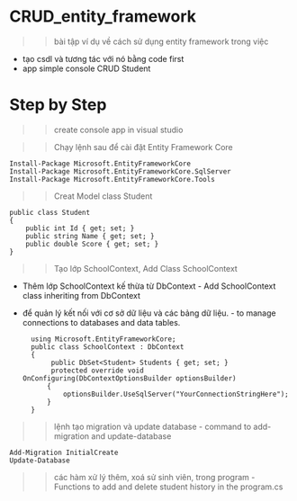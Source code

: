 ﻿# CRUD_entity_framework
>> bài tập ví dụ về cách sử dụng entity framework trong việc
- tạo csdl và tương tác với nó bằng code first
- app simple console CRUD Student



# Step by Step

>> create console app in visual studio 

>> Chạy lệnh sau để cài đặt Entity Framework Core 

	Install-Package Microsoft.EntityFrameworkCore
	Install-Package Microsoft.EntityFrameworkCore.SqlServer
	Install-Package Microsoft.EntityFrameworkCore.Tools


>> Creat Model class Student

	public class Student
	{
		public int Id { get; set; }
		public string Name { get; set; }
		public double Score { get; set; }
	}

>> Tạo lớp SchoolContext, Add Class SchoolContext
- Thêm lớp SchoolContext kế thừa từ DbContext - Add SchoolContext class inheriting from DbContext
- để quản lý kết nối với cơ sở dữ liệu và các bảng dữ liệu. - to manage connections to databases and data tables.

		using Microsoft.EntityFrameworkCore;				
	    public class SchoolContext : DbContext							
	    {
			 public DbSet<Student> Students { get; set; }
			 protected override void OnConfiguring(DbContextOptionsBuilder optionsBuilder)
			{
				optionsBuilder.UseSqlServer("YourConnectionStringHere");
			}
		}
	 
>> lệnh tạo migration và update database - command to add-migration and update-database

	Add-Migration InitialCreate
	Update-Database

>> các hàm xử lý thêm, xoá sử sinh viên, trong program - Functions to add and delete student history in the program.cs
